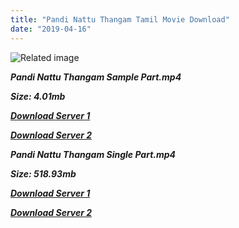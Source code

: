 ```yaml
---
title: "Pandi Nattu Thangam Tamil Movie Download"
date: "2019-04-16"
---
```


![Related image](https://lh6.googleusercontent.com/PHWHTfkyLX328TLmFW03qJpdvs4OiAi3leq5nbRfX-F2ajQDGGNJvl7-peCldMWX2GJjlVDkma4pY16Aquh6f_4XQUEC5Amsc85hVav4VnasFNOMDuatLTS3YkoPzvxFdA=s412)

**_Pandi Nattu Thangam Sample Part.mp4_**

**_Size: 4.01mb_**

**_[Download Server 1](http://b2.wetransfer.vip/files/{001906e6a029aa7b73d4a7534ffe44de21d3d443868dbd2fabdf209edab59abd}20Actor{001906e6a029aa7b73d4a7534ffe44de21d3d443868dbd2fabdf209edab59abd}20Hits{001906e6a029aa7b73d4a7534ffe44de21d3d443868dbd2fabdf209edab59abd}20Collection/Karthik{001906e6a029aa7b73d4a7534ffe44de21d3d443868dbd2fabdf209edab59abd}20Movies{001906e6a029aa7b73d4a7534ffe44de21d3d443868dbd2fabdf209edab59abd}20Collections/Pandi{001906e6a029aa7b73d4a7534ffe44de21d3d443868dbd2fabdf209edab59abd}20Nattu{001906e6a029aa7b73d4a7534ffe44de21d3d443868dbd2fabdf209edab59abd}20Thangam{001906e6a029aa7b73d4a7534ffe44de21d3d443868dbd2fabdf209edab59abd}20(1989)/Pandi{001906e6a029aa7b73d4a7534ffe44de21d3d443868dbd2fabdf209edab59abd}20Nattu{001906e6a029aa7b73d4a7534ffe44de21d3d443868dbd2fabdf209edab59abd}20Thangam{001906e6a029aa7b73d4a7534ffe44de21d3d443868dbd2fabdf209edab59abd}20{001906e6a029aa7b73d4a7534ffe44de21d3d443868dbd2fabdf209edab59abd}20Sample{001906e6a029aa7b73d4a7534ffe44de21d3d443868dbd2fabdf209edab59abd}20HD.mp4)_**

**_[Download Server 2](http://b2.wetransfer.vip/files/{001906e6a029aa7b73d4a7534ffe44de21d3d443868dbd2fabdf209edab59abd}20Actor{001906e6a029aa7b73d4a7534ffe44de21d3d443868dbd2fabdf209edab59abd}20Hits{001906e6a029aa7b73d4a7534ffe44de21d3d443868dbd2fabdf209edab59abd}20Collection/Karthik{001906e6a029aa7b73d4a7534ffe44de21d3d443868dbd2fabdf209edab59abd}20Movies{001906e6a029aa7b73d4a7534ffe44de21d3d443868dbd2fabdf209edab59abd}20Collections/Pandi{001906e6a029aa7b73d4a7534ffe44de21d3d443868dbd2fabdf209edab59abd}20Nattu{001906e6a029aa7b73d4a7534ffe44de21d3d443868dbd2fabdf209edab59abd}20Thangam{001906e6a029aa7b73d4a7534ffe44de21d3d443868dbd2fabdf209edab59abd}20(1989)/Pandi{001906e6a029aa7b73d4a7534ffe44de21d3d443868dbd2fabdf209edab59abd}20Nattu{001906e6a029aa7b73d4a7534ffe44de21d3d443868dbd2fabdf209edab59abd}20Thangam{001906e6a029aa7b73d4a7534ffe44de21d3d443868dbd2fabdf209edab59abd}20{001906e6a029aa7b73d4a7534ffe44de21d3d443868dbd2fabdf209edab59abd}20Sample{001906e6a029aa7b73d4a7534ffe44de21d3d443868dbd2fabdf209edab59abd}20HD.mp4)_**

**_Pandi Nattu Thangam Single Part.mp4_**

**_Size: 518.93mb_**

**_[Download Server 1](http://b2.wetransfer.vip/files/{001906e6a029aa7b73d4a7534ffe44de21d3d443868dbd2fabdf209edab59abd}20Actor{001906e6a029aa7b73d4a7534ffe44de21d3d443868dbd2fabdf209edab59abd}20Hits{001906e6a029aa7b73d4a7534ffe44de21d3d443868dbd2fabdf209edab59abd}20Collection/Karthik{001906e6a029aa7b73d4a7534ffe44de21d3d443868dbd2fabdf209edab59abd}20Movies{001906e6a029aa7b73d4a7534ffe44de21d3d443868dbd2fabdf209edab59abd}20Collections/Pandi{001906e6a029aa7b73d4a7534ffe44de21d3d443868dbd2fabdf209edab59abd}20Nattu{001906e6a029aa7b73d4a7534ffe44de21d3d443868dbd2fabdf209edab59abd}20Thangam{001906e6a029aa7b73d4a7534ffe44de21d3d443868dbd2fabdf209edab59abd}20(1989)/Pandi{001906e6a029aa7b73d4a7534ffe44de21d3d443868dbd2fabdf209edab59abd}20Nattu{001906e6a029aa7b73d4a7534ffe44de21d3d443868dbd2fabdf209edab59abd}20Thangam{001906e6a029aa7b73d4a7534ffe44de21d3d443868dbd2fabdf209edab59abd}20{001906e6a029aa7b73d4a7534ffe44de21d3d443868dbd2fabdf209edab59abd}20Single{001906e6a029aa7b73d4a7534ffe44de21d3d443868dbd2fabdf209edab59abd}20Part{001906e6a029aa7b73d4a7534ffe44de21d3d443868dbd2fabdf209edab59abd}20HD.mp4)_**

**_[Download Server 2](http://b2.wetransfer.vip/files/{001906e6a029aa7b73d4a7534ffe44de21d3d443868dbd2fabdf209edab59abd}20Actor{001906e6a029aa7b73d4a7534ffe44de21d3d443868dbd2fabdf209edab59abd}20Hits{001906e6a029aa7b73d4a7534ffe44de21d3d443868dbd2fabdf209edab59abd}20Collection/Karthik{001906e6a029aa7b73d4a7534ffe44de21d3d443868dbd2fabdf209edab59abd}20Movies{001906e6a029aa7b73d4a7534ffe44de21d3d443868dbd2fabdf209edab59abd}20Collections/Pandi{001906e6a029aa7b73d4a7534ffe44de21d3d443868dbd2fabdf209edab59abd}20Nattu{001906e6a029aa7b73d4a7534ffe44de21d3d443868dbd2fabdf209edab59abd}20Thangam{001906e6a029aa7b73d4a7534ffe44de21d3d443868dbd2fabdf209edab59abd}20(1989)/Pandi{001906e6a029aa7b73d4a7534ffe44de21d3d443868dbd2fabdf209edab59abd}20Nattu{001906e6a029aa7b73d4a7534ffe44de21d3d443868dbd2fabdf209edab59abd}20Thangam{001906e6a029aa7b73d4a7534ffe44de21d3d443868dbd2fabdf209edab59abd}20{001906e6a029aa7b73d4a7534ffe44de21d3d443868dbd2fabdf209edab59abd}20Single{001906e6a029aa7b73d4a7534ffe44de21d3d443868dbd2fabdf209edab59abd}20Part{001906e6a029aa7b73d4a7534ffe44de21d3d443868dbd2fabdf209edab59abd}20HD.mp4)_**
